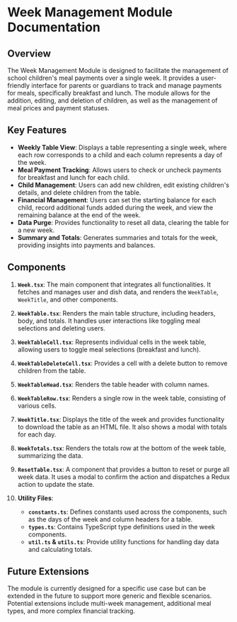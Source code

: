 # Week Management Module Documentation

## Overview

The Week Management Module is designed to facilitate the management of school children's meal payments over a single week. It provides a user-friendly interface for parents or guardians to track and manage payments for meals, specifically breakfast and lunch. The module allows for the addition, editing, and deletion of children, as well as the management of meal prices and payment statuses.

## Key Features

- **Weekly Table View**: Displays a table representing a single week, where each row corresponds to a child and each column represents a day of the week.
- **Meal Payment Tracking**: Allows users to check or uncheck payments for breakfast and lunch for each child.
- **Child Management**: Users can add new children, edit existing children's details, and delete children from the table.
- **Financial Management**: Users can set the starting balance for each child, record additional funds added during the week, and view the remaining balance at the end of the week.
- **Data Purge**: Provides functionality to reset all data, clearing the table for a new week.
- **Summary and Totals**: Generates summaries and totals for the week, providing insights into payments and balances.

## Components

1. **`Week.tsx`**: The main component that integrates all functionalities. It fetches and manages user and dish data, and renders the `WeekTable`, `WeekTitle`, and other components.

2. **`WeekTable.tsx`**: Renders the main table structure, including headers, body, and totals. It handles user interactions like toggling meal selections and deleting users.

3. **`WeekTableCell.tsx`**: Represents individual cells in the week table, allowing users to toggle meal selections (breakfast and lunch).

4. **`WeekTableDeleteCell.tsx`**: Provides a cell with a delete button to remove children from the table.

5. **`WeekTableHead.tsx`**: Renders the table header with column names.

6. **`WeekTableRow.tsx`**: Renders a single row in the week table, consisting of various cells.

7. **`WeekTitle.tsx`**: Displays the title of the week and provides functionality to download the table as an HTML file. It also shows a modal with totals for each day.

8. **`WeekTotals.tsx`**: Renders the totals row at the bottom of the week table, summarizing the data.

9. **`ResetTable.tsx`**: A component that provides a button to reset or purge all week data. It uses a modal to confirm the action and dispatches a Redux action to update the state.

10. **Utility Files**:
    - **`constants.ts`**: Defines constants used across the components, such as the days of the week and column headers for a table.
    - **`types.ts`**: Contains TypeScript type definitions used in the week components.
    - **`util.ts` & `utils.ts`**: Provide utility functions for handling day data and calculating totals.

## Future Extensions

The module is currently designed for a specific use case but can be extended in the future to support more generic and flexible scenarios. Potential extensions include multi-week management, additional meal types, and more complex financial tracking.
